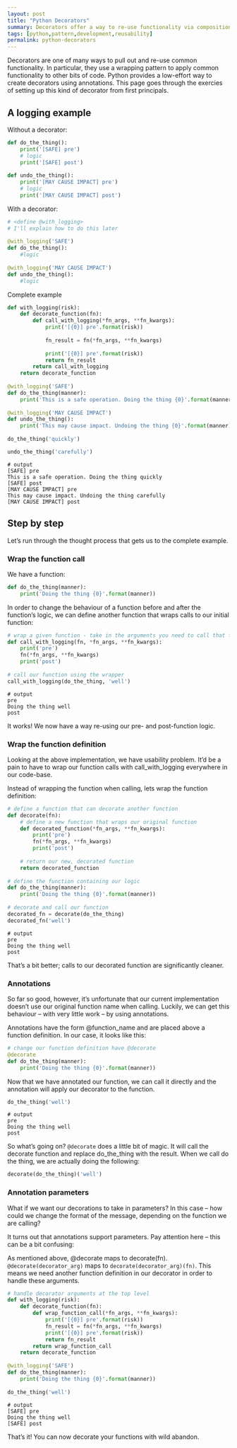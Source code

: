 ```yaml
---
layout: post
title: "Python Decorators"
summary: Decorators offer a way to re-use functionality via composition. Here's a step-by-step introduction to them in Python.
tags: [python,pattern,development,reusability]
permalink: python-decorators
---
```


Decorators are one of many ways to pull out and re-use common functionality. In particular, they use a wrapping pattern to apply common functionality to other bits of code.
Python provides a low-effort way to create decorators using annotations. This page goes through the exercies of setting up this kind of decorator from first principals.

## A logging example

Without a decorator:

```python
def do_the_thing():
    print('[SAFE] pre')
    # logic
    print('[SAFE] post')
 
def undo_the_thing():
    print('[MAY CAUSE IMPACT] pre')
    # logic
    print('[MAY CAUSE IMPACT] post')
```

With a decorator:

```python
# <define @with_logging>
# I'll explain how to do this later
 
@with_logging('SAFE')
def do_the_thing():
    #logic
 
@with_logging('MAY CAUSE IMPACT')
def undo_the_thing():
    #logic
```

Complete example

```python
def with_logging(risk):
    def decorate_function(fn):
        def call_with_logging(*fn_args, **fn_kwargs):
            print('[{0}] pre'.format(risk))
 
            fn_result = fn(*fn_args, **fn_kwargs)
 
            print('[{0}] pre'.format(risk))
            return fn_result
        return call_with_logging
    return decorate_function
 
@with_logging('SAFE') 
def do_the_thing(manner):
    print('This is a safe operation. Doing the thing {0}'.format(manner))
 
@with_logging('MAY CAUSE IMPACT') 
def undo_the_thing():
    print('This may cause impact. Undoing the thing {0}'.format(manner))
 
do_the_thing('quickly')

undo_the_thing('carefully')
```
```
# output
[SAFE] pre
This is a safe operation. Doing the thing quickly
[SAFE] post
[MAY CAUSE IMPACT] pre
This may cause impact. Undoing the thing carefully
[MAY CAUSE IMPACT] post
```

## Step by step
Let’s run through the thought process that gets us to the complete example.

### Wrap the function call
We have a function:

```python
def do_the_thing(manner):
    print('Doing the thing {0}'.format(manner))
```

In order to change the behaviour of a function before and after the function’s logic, we can define another function that wraps calls to our initial function:

```python
# wrap a given function - take in the arguments you need to call that function
def call_with_logging(fn, *fn_args, **fn_kwargs):
    print('pre')
    fn(*fn_args, **fn_kwargs)
    print('post')
 
# call our function using the wrapper
call_with_logging(do_the_thing, 'well')
```
```
# output
pre
Doing the thing well
post
```

It works! We now have a way re-using our pre- and post-function logic.

### Wrap the function definition

Looking at the above implementation, we have usability problem. It’d be a pain to have to wrap our function calls with call_with_logging everywhere in our code-base.

Instead of wrapping the function when calling, lets wrap the function definition:

```python
# define a function that can decorate another function
def decorate(fn):
    # define a new function that wraps our original function
    def decorated_function(*fn_args, **fn_kwargs):
        print('pre')
        fn(*fn_args, **fn_kwargs)
        print('post')
 
    # return our new, decorated function
    return decorated_function
 
# define the function containing our logic
def do_the_thing(manner):
    print('Doing the thing {0}'.format(manner))
 
# decorate and call our function
decorated_fn = decorate(do_the_thing)
decorated_fn('well')
```
```
# output
pre
Doing the thing well
post
```

That’s a bit better; calls to our decorated function are significantly cleaner.

### Annotations

So far so good, however, it’s unfortunate that our current implementation doesn’t use our original function name when calling. Luckily, we can get this behaviour – with very little work – by using annotations.

Annotations have the form @function_name and are placed above a function definition. In our case, it looks like this:

```python
# change our function definition have @decorate
@decorate
def do_the_thing(manner):
    print('Doing the thing {0}'.format(manner))
```

Now that we have annotated our function, we can call it directly and the annotation will apply our decorator to the function.

```python
do_the_thing('well')
```
```
# output
pre
Doing the thing well
post
```

So what’s going on?
`@decorate` does a little bit of magic. It will call the decorate function and replace do_the_thing with the result. When we call do the thing, we are actually doing the following:

```python
decorate(do_the_thing)('well')
```

### Annotation parameters

What if we want our decorations to take in parameters? In this case – how could we change the format of the message, depending on the function we are calling?

It turns out that annotations support parameters. Pay attention here – this can be a bit confusing:

As mentioned above, @decorate maps to decorate(fn).
`@decorate(decorator_arg)` maps to `decorate(decorator_arg)(fn)`.
This means we need another function definition in our decorator in order to handle these arguments.

```python
# handle decorator arguments at the top level
def with_logging(risk):
    def decorate_function(fn):
        def wrap_function_call(*fn_args, **fn_kwargs):
            print('[{0}] pre'.format(risk))
            fn_result = fn(*fn_args, **fn_kwargs)
            print('[{0}] pre'.format(risk))
            return fn_result
        return wrap_function_call
    return decorate_function
 
@with_logging('SAFE') 
def do_the_thing(manner):
    print('Doing the thing {0}'.format(manner))
 
do_the_thing('well')
```
```
# output
[SAFE] pre
Doing the thing well
[SAFE] post
```

That’s it! You can now decorate your functions with wild abandon.
